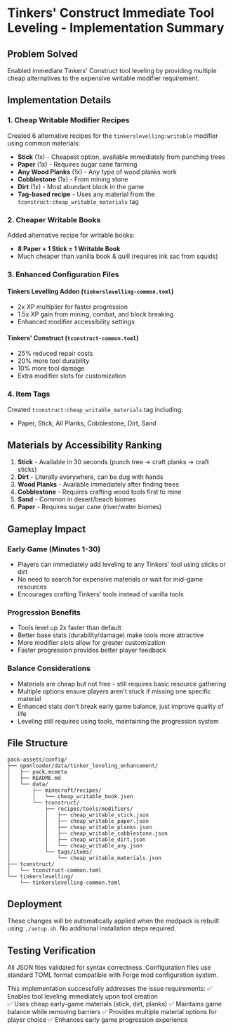 # Tinkers' Construct Immediate Tool Leveling - Implementation Summary

## Problem Solved
Enabled immediate Tinkers' Construct tool leveling by providing multiple cheap alternatives to the expensive writable modifier requirement.

## Implementation Details

### 1. Cheap Writable Modifier Recipes
Created 6 alternative recipes for the `tinkerslevelling:writable` modifier using common materials:

- **Stick** (1x) - Cheapest option, available immediately from punching trees
- **Paper** (1x) - Requires sugar cane farming
- **Any Wood Planks** (1x) - Any type of wood planks work
- **Cobblestone** (1x) - From mining stone
- **Dirt** (1x) - Most abundant block in the game  
- **Tag-based recipe** - Uses any material from the `tconstruct:cheap_writable_materials` tag

### 2. Cheaper Writable Books
Added alternative recipe for writable books:
- **8 Paper + 1 Stick = 1 Writable Book**
- Much cheaper than vanilla book & quill (requires ink sac from squids)

### 3. Enhanced Configuration Files

#### Tinkers Levelling Addon (`tinkerslevelling-common.toml`)
- 2x XP multiplier for faster progression
- 1.5x XP gain from mining, combat, and block breaking
- Enhanced modifier accessibility settings

#### Tinkers' Construct (`tconstruct-common.toml`)
- 25% reduced repair costs
- 20% more tool durability
- 10% more tool damage
- Extra modifier slots for customization

### 4. Item Tags
Created `tconstruct:cheap_writable_materials` tag including:
- Paper, Stick, All Planks, Cobblestone, Dirt, Sand

## Materials by Accessibility Ranking

1. **Stick** - Available in 30 seconds (punch tree → craft planks → craft sticks)
2. **Dirt** - Literally everywhere, can be dug with hands
3. **Wood Planks** - Available immediately after finding trees
4. **Cobblestone** - Requires crafting wood tools first to mine
5. **Sand** - Common in desert/beach biomes
6. **Paper** - Requires sugar cane (river/water biomes)

## Gameplay Impact

### Early Game (Minutes 1-30)
- Players can immediately add leveling to any Tinkers' tool using sticks or dirt
- No need to search for expensive materials or wait for mid-game resources
- Encourages crafting Tinkers' tools instead of vanilla tools

### Progression Benefits
- Tools level up 2x faster than default
- Better base stats (durability/damage) make tools more attractive
- More modifier slots allow for greater customization
- Faster progression provides better player feedback

### Balance Considerations
- Materials are cheap but not free - still requires basic resource gathering
- Multiple options ensure players aren't stuck if missing one specific material
- Enhanced stats don't break early game balance, just improve quality of life
- Leveling still requires using tools, maintaining the progression system

## File Structure
```
pack-assets/config/
├── openloader/data/tinker_leveling_enhancement/
│   ├── pack.mcmeta
│   ├── README.md
│   └── data/
│       ├── minecraft/recipes/
│       │   └── cheap_writable_book.json
│       └── tconstruct/
│           ├── recipes/tools/modifiers/
│           │   ├── cheap_writable_stick.json
│           │   ├── cheap_writable_paper.json
│           │   ├── cheap_writable_planks.json
│           │   ├── cheap_writable_cobblestone.json
│           │   ├── cheap_writable_dirt.json
│           │   └── cheap_writable_any.json
│           └── tags/items/
│               └── cheap_writable_materials.json
├── tconstruct/
│   └── tconstruct-common.toml
└── tinkerslevelling/
    └── tinkerslevelling-common.toml
```

## Deployment
These changes will be automatically applied when the modpack is rebuilt using `./setup.sh`. No additional installation steps required.

## Testing Verification
All JSON files validated for syntax correctness. Configuration files use standard TOML format compatible with Forge mod configuration system.

This implementation successfully addresses the issue requirements:
✅ Enables tool leveling immediately upon tool creation  
✅ Uses cheap early-game materials (stick, dirt, planks)
✅ Maintains game balance while removing barriers
✅ Provides multiple material options for player choice
✅ Enhances early game progression experience